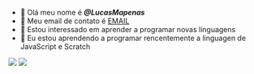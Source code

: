 - 👋 Olá meu nome é ***@LucasMapenas***
- 📧 Meu email de contato é [EMAIL](lucasmatheussfelix@gmail.com)
- 👀 Estou interessado em aprender a programar novas linguagens 
- 🌱 Eu estou aprendendo a programar rencentemente a linguagen de JavaScript e Scratch 

![](https://img.shields.io/badge/Scratch-4D97FF?style=for-the-badge&logo=Scratch&logoColor=white)
![](https://img.shields.io/badge/JavaScript-323330?style=for-the-badge&logo=javascript&logoColor=F7DF1E)



<!---
lucasmapenas/lucasmapenas is a ✨ special ✨ repository because its `README.md` (this file) appears on your GitHub profile.
You can click the Preview link to take a look at your changes.
--->
